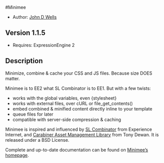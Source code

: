 #Minimee

* Author: [John D Wells](http://johndwells.com)

## Version 1.1.5

* Requires: ExpressionEngine 2

## Description

Minimize, combine & cache your CSS and JS files. Because size DOES matter.

Minimee is to EE2 what SL Combinator is to EE1.  But with a few twists:

* works with the global variables, even {stylesheet}
* works with external files, over cURL or file_get_contents()
* embed combined & minified content directly inline to your template
* queue files for later
* compatible with server-side compression & caching

Minimee is inspired and influenced by [SL Combinator](http://experienceinternet.co.uk/software/sl-combinator/) from Experience Internet, and [Carabiner Asset Management Library](http://codeigniter.com/wiki/Carabiner/) from Tony Dewan. It is released under a BSD License.

Complete and up-to-date documentation can be found on [Minimee’s homepage](http://johndwells.com/software/minimee).
